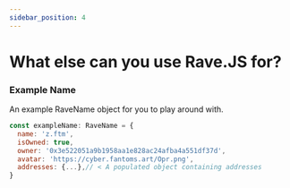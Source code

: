 ```yaml
---
sidebar_position: 4
---
```


# What else can you use Rave.JS for?

### Example Name
An example RaveName object for you to play around with.

```js
const exampleName: RaveName = {
  name: 'z.ftm',
  isOwned: true,
  owner: '0x3e522051a9b1958aa1e828ac24afba4a551df37d',
  avatar: 'https://cyber.fantoms.art/Opr.png',
  addresses: {...},// < A populated object containing addresses
}
```

